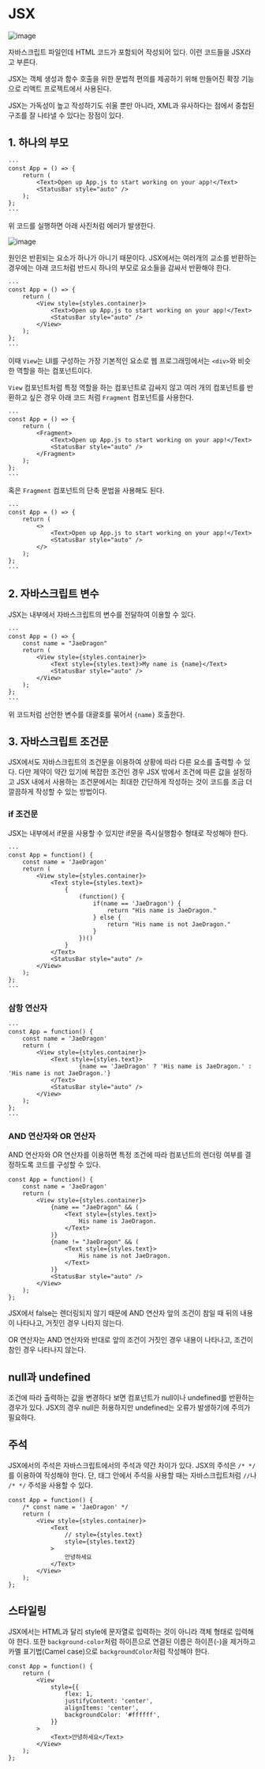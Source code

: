 # JSX

![image](https://github.com/iJaeDragon/React-Native/assets/66985977/7a7402a9-11ff-44d0-aa82-988bf48e26b6)

자바스크립트 파일인데 HTML 코드가 포함되어 작성되어 있다.
이런 코드들을 JSX라고 부른다.

JSX는 객체 생성과 함수 호출을 위한 문법적 편의를 제공하기 위해 만들어진 확장 기능으로 리액트 프로젝트에서 사용된다.

JSX는 가독성이 높고 작성하기도 쉬울 뿐만 아니라, XML과 유사하다는 점에서 중첩된 구조를 잘 나타낼 수 있다는 장점이 있다.

## 1. 하나의 부모
```
···
const App = () => {
    return (
        <Text>Open up App.js to start working on your app!</Text>
        <StatusBar style="auto" />
    );
};
···
```

위 코드를 실행하면 아래 사진처럼 에러가 발생한다.

![image](https://github.com/iJaeDragon/React-Native/assets/66985977/25927c5d-9347-4caf-bf1e-e7190261d721)

원인은 반횐되는 요소가 하나가 아니기 때문이다. JSX에서는 여러개의 교소를 반환하는 경우에는 아래 코드처럼 반드시 하나의 부모로 요소들을 감싸서 반환해야 한다.

```
···
const App = () => {
    return (
        <View style={styles.container}>
            <Text>Open up App.js to start working on your app!</Text>
            <StatusBar style="auto" />
        </View>
    );
};
···
```

이때 `View`는 UI를 구성하는 가장 기본적인 요소로 웹 프로그래밍에서는 `<div>`와 비슷한 역할을 하는 컴포넌트이다.

`View` 컴포넌트처럼 특정 역할을 하는 컴포넌트로 감싸지 않고 여러 개의 컴포넌트를 반환하고 싶은 경우 아래 코드 처럼 `Fragment` 컴포넌트를 사용한다.

```
···
const App = () => {
    return (
        <Fragment>
            <Text>Open up App.js to start working on your app!</Text>
            <StatusBar style="auto" />
        </Fragment>
    );
};
···
```

혹은 `Fragment` 컴포넌트의 단축 문법을 사용해도 된다.

```
···
const App = () => {
    return (
        <>
            <Text>Open up App.js to start working on your app!</Text>
            <StatusBar style="auto" />
        </>
    );
};
···
```

## 2. 자바스크립트 변수
JSX는 내부에서 자바스크립트의 변수를 전달하여 이용할 수 있다.

```
···
const App = () => {
    const name = "JaeDragon"
    return (
        <View style={styles.container}>
            <Text style={styles.text}>My name is {name}</Text>
            <StatusBar style="auto" />
        </View>
    );
};
···
```

위 코드처럼 선언한 변수를 대괄호를 묶어서 `{name}` 호출한다. 

## 3. 자바스크립트 조건문
JSX에서도 자바스크립트의 조건문을 이용하여 상황에 따라 다른 요소를 출력할 수 있다.
다만 제약이 약간 있기에 복잡한 조건인 경우 JSX 밖에서 조건에 따른 값을 설정하고 JSX 내에서 사용하는 조건문에서는 최대한 간단하게 작성하는 것이 코드를 조금 더 깔끔하게 작성할 수 있는 방법이다.

### if 조건문
JSX는 내부에서 if문을 사용할 수 있지만 if문을 즉시실행함수 형태로 작성해야 한다.
```
···
const App = function() {
    const name = 'JaeDragon'
    return (
        <View style={styles.container}>
            <Text style={styles.text}>
                {
                    (function() {
                        if(name == 'JaeDragon') {
                            return "His name is JaeDragon."
                        } else {
                            return "His name is not JaeDragon."
                        }
                    })()
                }
            </Text>
            <StatusBar style="auto" />
        </View>
    );
};
···
```

### 삼항 연산자

```
···
const App = function() {
    const name = 'JaeDragon'
    return (
        <View style={styles.container}>
            <Text style={styles.text}>
                    {name == 'JaeDragon' ? 'His name is JaeDragon.' : 'His name is not JaeDragon.'}
            </Text>
            <StatusBar style="auto" />
        </View>
    );
};
···
```

### AND 연산자와 OR 연산자

AND 연산자와 OR 연산자를 이용하면 특정 조건에 따라 컴포넌트의 렌더링 여부를 결정하도록 코드를 구성할 수 있다.

```
const App = function() {
    const name = 'JaeDragon'
    return (
        <View style={styles.container}>
            {name == "JaeDragon" && (
                <Text style={styles.text}>
                    His name is JaeDragon.
                </Text>
            )}
            {name != "JaeDragon" && (
                <Text style={styles.text}>
                    His name is not JaeDragon.
                </Text>
            )}
            <StatusBar style="auto" />
        </View>
    );
};
```

JSX에서 false는 렌더링되지 않기 때문에 AND 연산자 앞의 조건이 참일 때 뒤의 내용이 나타나고, 거짓인 경우 나타지 않는다.

OR 연산자는 AND 연산자와 반대로 앞의 조건이 거짓인 경우 내용이 나타나고, 조건이 참인 경우 나타나지 않는다.

## null과 undefined

조건에 따라 출력하는 값을 변경하다 보면 컴포넌트가 null이나 undefined를 반환하는 경우가 있다. JSX의 경우 null은 허용하지만 undefined는 오류가 발생하기에 주의가 필요하다.

## 주석

JSX에서의 주석은 자바스크립트에서의 주석과 약간 차이가 있다. JSX의 주석은 `/* */`를 이용하여 작성해야 한다. 단, 태그 안에서 주석을 사용할 때는 자바스크립트처럼 `//`나 `/* */` 주석을 사용할 수 있다.

```
const App = function() {
    /* const name = 'JaeDragon' */
    return (
        <View style={styles.container}>
            <Text 
                // style={styles.text}
                style={styles.text2}
            >
                안녕하세요
            </Text>
        </View>
    );
};
```

## 스타일링

JSX에서는 HTML과 달리 style에 문자열로 입력하는 것이 아니라 객체 형태로 입력해야 한다.
또한 `background-color`처럼 하이픈으로 연결된 이름은 하이픈(-)을 제거하고 카멜 표기법(Camel case)으로 `backgroundColor`처럼 작성해야 한다.

```
const App = function() {
    return (
        <View 
            style={{
                flex: 1,
                justifyContent: 'center',
                alignItems: 'center',
                backgroundColor: '#ffffff',
            }}
        >
            <Text>안녕하세요</Text>
        </View>
    );
};
```